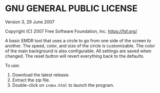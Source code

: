# GNU GENERAL PUBLIC LICENSE

Version 3, 29 June 2007

Copyright (C) 2007 Free Software Foundation, Inc.
<https://fsf.org/>


A basic EMDR tool that uses a circle to go from one side of the screen to another. 
The speed, color, and size of the circle is customizable. The color of the main
background is also configurable. 
All settings are saved when changed. The reset button will revert everything back 
to the defaults.

To use:

1. Download the latest release.
2. Extract the zip file.
3. Double-click on `index.html` to launch the program.
